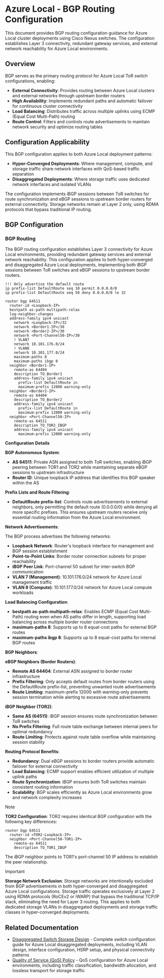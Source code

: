 # Azure Local - BGP Routing Configuration

This document provides BGP routing configuration guidance for Azure Local cluster deployments using Cisco Nexus switches. The configuration establishes Layer 3 connectivity, redundant gateway services, and external network reachability for Azure Local environments.

## Overview

BGP serves as the primary routing protocol for Azure Local ToR switch configurations, enabling:

- **External Connectivity**: Provides routing between Azure Local clusters and external networks through upstream border routers
- **High Availability**: Implements redundant paths and automatic failover for continuous cluster connectivity
- **Load Balancing**: Distributes traffic across multiple uplinks using ECMP (Equal Cost Multi-Path) routing
- **Route Control**: Filters and controls route advertisements to maintain network security and optimize routing tables

## Configuration Applicability

This BGP configuration applies to both Azure Local deployment patterns:

- **Hyper-Converged Deployments**: Where management, compute, and storage traffic share network interfaces with QoS-based traffic separation
- **Disaggregated Deployments**: Where storage traffic uses dedicated network interfaces and isolated VLANs

The configuration implements iBGP sessions between ToR switches for route synchronization and eBGP sessions to upstream border routers for external connectivity. Storage networks remain at Layer 2 only, using RDMA protocols that bypass traditional IP routing.

## BGP Configuration

### BGP Routing

The BGP routing configuration establishes Layer 3 connectivity for Azure Local environments, providing redundant gateway services and external network reachability. This configuration applies to both hyper-converged and disaggregated Azure Local deployments, implementing both iBGP sessions between ToR switches and eBGP sessions to upstream border routers.

```console
!!! Only advertise the default route
ip prefix-list DefaultRoute seq 10 permit 0.0.0.0/0
ip prefix-list DefaultRoute seq 50 deny 0.0.0.0/0 le 32

router bgp 64511
  router-id <Loopback-IP>
  bestpath as-path multipath-relax
  log-neighbor-changes
  address-family ipv4 unicast
    network <Loopback-IP>/32
    network <Border1-IP>/30
    network <Border2-IP>/30
    network <Port-Channel50-IP>/30
    ! VLAN7
    network 10.101.176.0/24
    ! VLAN8
    network 10.101.177.0/24
    maximum-paths 8
    maximum-paths ibgp 8
  neighbor <Border1-IP>
    remote-as 64404
    description TO_Border1
    address-family ipv4 unicast
      prefix-list DefaultRoute in
      maximum-prefix 12000 warning-only
  neighbor <Border2-IP>
    remote-as 64404
    description TO_Border2
    address-family ipv4 unicast
      prefix-list DefaultRoute in
      maximum-prefix 12000 warning-only
  neighbor <Port-Channel50-IP>
    remote-as 64511
    description TO_TOR2_IBGP
    address-family ipv4 unicast
      maximum-prefix 12000 warning-only
```

**Configuration Details**

**BGP Autonomous System**:

- **AS 64511**: Private ASN assigned to both ToR switches, enabling iBGP peering between TOR1 and TOR2 while maintaining separate eBGP sessions to upstream infrastructure
- **Router ID**: Unique loopback IP address that identifies this BGP speaker within the AS

**Prefix Lists and Route Filtering**:

- **DefaultRoute prefix-list**: Controls route advertisements to external neighbors, only permitting the default route (0.0.0.0/0) while denying all more specific prefixes. This ensures upstream routers receive only essential routing information from the Azure Local environment.

**Network Advertisements**:

The BGP process advertises the following networks:
- **Loopback Network**: Router's loopback interface for management and BGP session establishment
- **Point-to-Point Links**: Border router connection subnets for proper reachability
- **iBGP Peer Link**: Port-channel 50 subnet for inter-switch BGP communication
- **VLAN 7 (Management)**: 10.101.176.0/24 network for Azure Local management traffic
- **VLAN 8 (Compute)**: 10.101.177.0/24 network for Azure Local compute workloads

**Load Balancing Configuration**:

- **bestpath as-path multipath-relax**: Enables ECMP (Equal Cost Multi-Path) routing even when AS paths differ in length, supporting load balancing across multiple border router connections
- **maximum-paths 8**: Supports up to 8 equal-cost paths for external BGP routes
- **maximum-paths ibgp 8**: Supports up to 8 equal-cost paths for internal BGP routes

**BGP Neighbors**:

**eBGP Neighbors (Border Routers)**:
- **Remote AS 64404**: External ASN assigned to border router infrastructure
- **Prefix Filtering**: Only accepts default routes from border routers using the DefaultRoute prefix-list, preventing unwanted route advertisements
- **Route Limiting**: maximum-prefix 12000 with warning-only prevents session termination while alerting to excessive route advertisements

**iBGP Neighbor (TOR2)**:
- **Same AS (64511)**: iBGP session ensures route synchronization between ToR switches
- **No Prefix Filtering**: Full route table exchange between internal peers for optimal redundancy
- **Route Limiting**: Protects against route table overflow while maintaining session stability

**Routing Protocol Benefits**:

- **Redundancy**: Dual eBGP sessions to border routers provide automatic failover for external connectivity
- **Load Balancing**: ECMP support enables efficient utilization of multiple uplink paths
- **Route Synchronization**: iBGP ensures both ToR switches maintain consistent routing information
- **Scalability**: BGP scales efficiently as Azure Local environments grow and network complexity increases

> [!NOTE]
> **TOR2 Configuration**: TOR2 requires identical BGP configuration with the following key differences:
>
> ```console
> router bgp 64511
>   router-id <TOR2-Loopback-IP>
>   neighbor <Port-Channel50-TOR1-IP>
>     remote-as 64511
>     description TO_TOR1_IBGP
> ```
>
> The iBGP neighbor points to TOR1's port-channel 50 IP address to establish the peer relationship.

> [!IMPORTANT]
> **Storage Network Exclusion**: Storage networks are intentionally excluded from BGP advertisements in both hyper-converged and disaggregated Azure Local configurations. Storage traffic operates exclusively at Layer 2 using RDMA protocols (RoCEv2 or iWARP) that bypass the traditional TCP/IP stack, eliminating the need for Layer 3 routing. This applies to both dedicated storage VLANs in disaggregated deployments and storage traffic classes in hyper-converged deployments.

## Related Documentation

- [Disaggregated Switch Storage Design](Reference-TOR-Disaggregated-Switched-Storage.md) - Complete switch configuration guide for Azure Local disaggregated deployments, including VLAN design, interface configuration, HSRP setup, and physical connectivity patterns
- [Quality of Service (QoS) Policy](Reference-TOR-QOS-Policy-Configuration.md) - QoS configuration for Azure Local environments, including traffic classification, bandwidth allocation, and lossless transport for storage traffic